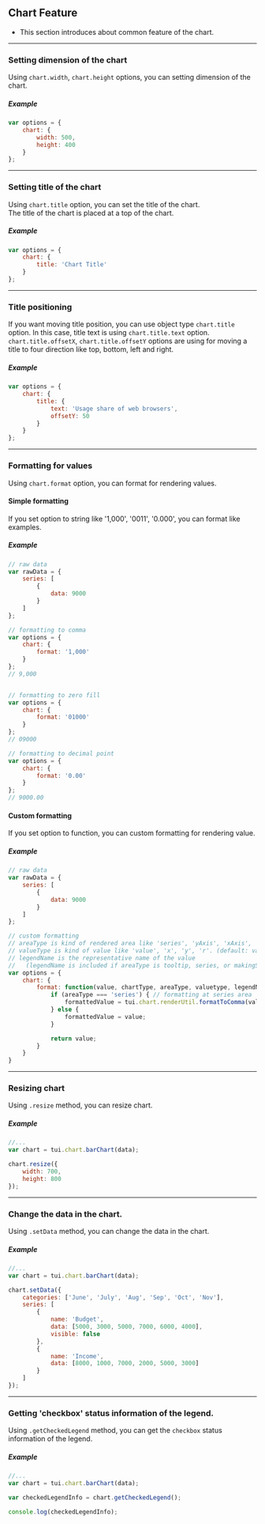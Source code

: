 ## Chart Feature
* This section introduces about common feature of the chart.

***

### Setting dimension of the chart
Using `chart.width`, `chart.height` options, you can setting dimension of the chart.

##### Example

``` javascript
var options = {
    chart: {
        width: 500,
        height: 400
    }
};
```

***

### Setting title of the chart
Using `chart.title` option, you can set the title of the chart.<br>
The title of the chart is placed at a top of the chart.

##### Example

``` javascript
var options = {
    chart: {
        title: 'Chart Title'
    }
};
```

***

### Title positioning
If you want moving title position, you can use object type `chart.title` option.
In this case, title text is using `chart.title.text` option.
`chart.title.offsetX`, `chart.title.offsetY` options are using for moving a title to four direction like top, bottom, left and right.

##### Example

``` javascript
var options = {
    chart: {
        title: {
            text: 'Usage share of web browsers',
            offsetY: 50
        }
    }
};
```


***

### Formatting for values
Using `chart.format` option, you can format for rendering values.

#### Simple formatting
If you set option to string like '1,000', '0011', '0.000', you can format like examples.

##### Example

```javascript
// raw data
var rawData = {
    series: [
        {
            data: 9000
        }
    ]
};

// formatting to comma
var options = {
    chart: {
        format: '1,000'
    }
};
// 9,000


// formatting to zero fill
var options = {
    chart: {
        format: '01000'
    }
};
// 09000

// formatting to decimal point
var options = {
    chart: {
        format: '0.00'
    }
};
// 9000.00


```

#### Custom formatting
If you set option to function, you can custom formatting for rendering value.

##### Example

```javascript
// raw data
var rawData = {
    series: [
        {
            data: 9000
        }
    ]
};

// custom formatting
// areaType is kind of rendered area like 'series', 'yAxis', 'xAxis', 'circleLegend', 'legend'
// valueType is kind of value like 'value', 'x', 'y', 'r'. (default: value)
// legendName is the representative name of the value
//   (legendName is included if areaType is tooltip, series, or makingSeriesLabel.)
var options = {
    chart: {
        format: function(value, chartType, areaType, valuetype, legendName) {
            if (areaType === 'series') { // formatting at series area
                formattedValue = tui.chart.renderUtil.formatToComma(value);
            } else {
                formattedValue = value;
            }

            return value;
        }
    }
}

```

***

### Resizing chart

Using `.resize` method, you can resize chart.

##### Example

```javascript
//...
var chart = tui.chart.barChart(data);

chart.resize({
    width: 700,
    height: 800
});
```

***

### Change the data in the chart.

Using `.setData` method, you can change the data in the chart.

##### Example

```javascript
//...
var chart = tui.chart.barChart(data);

chart.setData({
    categories: ['June', 'July', 'Aug', 'Sep', 'Oct', 'Nov'],
    series: [
        {
            name: 'Budget',
            data: [5000, 3000, 5000, 7000, 6000, 4000],
            visible: false
        },
        {
            name: 'Income',
            data: [8000, 1000, 7000, 2000, 5000, 3000]
        }
    ]
});
```


***

### Getting 'checkbox' status information of the legend.

Using `.getCheckedLegend` method, you can get the `checkbox` status information of the legend.

##### Example

```javascript
//...
var chart = tui.chart.barChart(data);

var checkedLegendInfo = chart.getCheckedLegend();

console.log(checkedLegendInfo);
```

